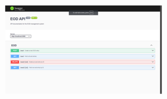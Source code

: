 ![Alt text](https://github.com/SpicierEwe/eod_node_express_server/blob/main/api_documentation/images/Screenshot%202024-08-07%20180220.png)
